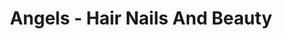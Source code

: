 ---
title: "Angels - Hair Nails And Beauty"
url: /ayr/angels-hair-nails-and-beauty/
shop: Kosmetik
---